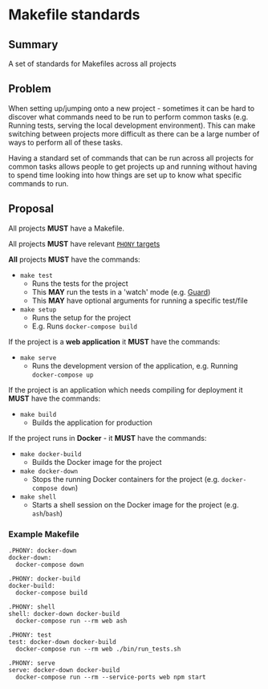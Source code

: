 # Makefile standards

## Summary

A set of standards for Makefiles across all projects

## Problem

When setting up/jumping onto a new project - sometimes it can be hard to discover what commands
need to be run to perform common tasks (e.g. Running tests, serving the local development environment).
This can make switching between projects more difficult as there can be a large number of ways to perform
all of these tasks.

Having a standard set of commands that can be run across all projects for common tasks
allows people to get projects up and running without having to spend time looking into
how things are set up to know what specific commands to run.


## Proposal

All projects **MUST** have a Makefile.

All projects **MUST** have relevant [`PHONY` targets](https://www.gnu.org/software/make/manual/html_node/Phony-Targets.html)

**All** projects **MUST** have the commands:
- `make test`
  - Runs the tests for the project
  - This **MAY** run the tests in a 'watch' mode (e.g. [Guard](https://github.com/guard/guard))
  - This **MAY** have optional arguments for running a specific test/file
- `make setup`
  - Runs the setup for the project
  - E.g. Runs `docker-compose build`

If the project is a **web application** it **MUST** have the commands:
- `make serve` 
  - Runs the development version of the application, e.g. Running `docker-compose up`

If the project is an application which needs compiling for deployment it **MUST** have the commands:
- `make build`
  - Builds the application for production

If the project runs in **Docker** - it **MUST** have the commands:
- `make docker-build` 
  - Builds the Docker image for the project
- `make docker-down`
  - Stops the running Docker containers for the project (e.g. `docker-compose down`)
- `make shell`
  - Starts a shell session on the Docker image for the project (e.g. `ash`/`bash`)

### Example Makefile

```make
.PHONY: docker-down
docker-down:
  docker-compose down

.PHONY: docker-build
docker-build:
  docker-compose build

.PHONY: shell
shell: docker-down docker-build
  docker-compose run --rm web ash

.PHONY: test
test: docker-down docker-build
  docker-compose run --rm web ./bin/run_tests.sh

.PHONY: serve
serve: docker-down docker-build
  docker-compose run --rm --service-ports web npm start
```
